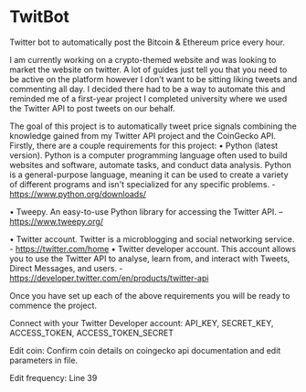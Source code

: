 # TwitBot
Twitter bot to automatically post the Bitcoin &amp; Ethereum price every hour.

I am currently working on a crypto-themed website and was looking to market the website on twitter. A lot of guides just tell you that you need to be active on the platform however I don’t want to be sitting liking tweets and commenting all day. I decided there had to be a way to automate this and reminded me of a first-year project I completed university where we used the Twitter API to post tweets on our behalf.
 
The goal of this project is to automatically tweet price signals combining the knowledge gained from my Twitter API project and the CoinGecko API. Firstly, there are a couple requirements for this project:
•	Python (latest version). Python is a computer programming language often used to build websites and software, automate tasks, and conduct data analysis. Python is a general-purpose language, meaning it can be used to create a variety of different programs and isn't specialized for any specific problems. - https://www.python.org/downloads/ 
 
•	Tweepy. An easy-to-use Python library for accessing the Twitter API. – https://www.tweepy.org/ 
 
•	Twitter account. Twitter is a microblogging and social networking service. - https://twitter.com/home 
•	Twitter developer account. This account allows you to use the Twitter API to analyse, learn from, and interact with Tweets, Direct Messages, and users. - https://developer.twitter.com/en/products/twitter-api 
 

Once you have set up each of the above requirements you will be ready to commence the project. 

Connect with your Twitter Developer account:
API_KEY,
SECRET_KEY,
ACCESS_TOKEN,
ACCESS_TOKEN_SECRET

Edit coin:
Confirm coin details on coingecko api documentation and edit parameters in file.

Edit frequency: 
Line 39
